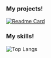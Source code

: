 ### My projects!
[![Readme Card](https://github-readme-stats.vercel.app/api/pin/?username=Mc-None-Vn&repo=Mc-None-Vn.github.io)](https://github.com/Mc-None-Vn/Mc-None-Vn.github.io)


### My skills!
![Top Langs](https://github-readme-stats.vercel.app/api/top-langs/?username=Mc-None-Vn&layout=compact)
